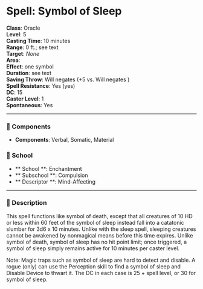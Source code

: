 
# Spell: Symbol of Sleep
**Class**: Oracle  
**Level**: 5  
**Casting Time**: 10 minutes  
**Range**: 0 ft.; see text  
**Target**: _None_  
**Area**:   
**Effect**: one symbol  
**Duration**: see text  
**Saving Throw**: Will negates (+5 vs. Will negates )  
**Spell Resistance**: Yes (yes)  
**DC**: 15  
**Caster Level**: 1  
**Spontaneous**: Yes

---

### 🔮 Components
- **Components**: Verbal, Somatic, Material

### 🏫 School
- ** School **: Enchantment
- ** Subschool **: Compulsion
- ** Descriptor **: Mind-Affecting
---

### 📜 Description
This spell functions like symbol of death, except that all creatures of 10 HD or less within 60 feet of the symbol of sleep instead fall into a catatonic slumber for 3d6 x 10 minutes. Unlike with the sleep spell, sleeping creatures cannot be awakened by nonmagical means before this time expires. Unlike symbol of death, symbol of sleep has no hit point limit; once triggered, a symbol of sleep simply remains active for 10 minutes per caster level.

Note: Magic traps such as symbol of sleep are hard to detect and disable. A rogue (only) can use the Perception skill to find a symbol of sleep and Disable Device to thwart it. The DC in each case is 25 + spell level, or 30 for symbol of sleep.
